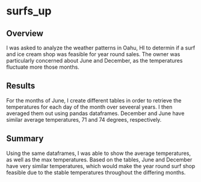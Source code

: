 # surfs_up

## Overview
I was asked to analyze the weather patterns in Oahu, HI to determin if a surf and ice cream shop was feasible for year round sales. The owner was particularly concerned about June and December, as the temperatures fluctuate more those months. 

## Results
For the months of June, I create different tables in order to retrieve the temperatures for each day of the month over seveeral years. I then averaged them out using pandas dataframes. December and June have similar average temperatures, 71 and 74 degrees, respectively. 

## Summary
Using the same dataframes, I was able to show the average temperatures, as well as the max temperatures. Based on the tables, June and December have very similar temperatures, which would make the year round surf shop feasible due to the stable temperatures throughout the differing months. 